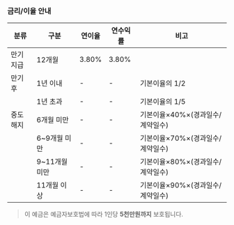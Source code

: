### 금리/이율 안내  

| 분류     | 구분             | 연이율 | 연수익률 | 비고                              |
|----------|------------------|--------|----------|-----------------------------------|
| 만기지급 | 12개월           | 3.80%  | 3.80%    |                                   |
| 만기후   | 1년 이내         | -      | -        | 기본이율의 1/2                   |
|          | 1년 초과         | -      | -        | 기본이율의 1/5                   |
| 중도해지 | 6개월 미만       | -      | -        | 기본이율×40%×(경과일수/계약일수) |
|          | 6~9개월 미만     | -      | -        | 기본이율×70%×(경과일수/계약일수) |
|          | 9~11개월 미만    | -      | -        | 기본이율×80%×(경과일수/계약일수) |
|          | 11개월 이상      | -      | -        | 기본이율×90%×(경과일수/계약일수) |

> 이 예금은 예금자보호법에 따라 1인당 **5천만원까지** 보호됩니다.